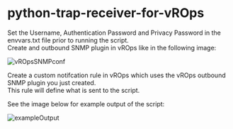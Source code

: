 # python-trap-receiver-for-vROps

Set the Username, Authentication Password and Privacy Password in the envvars.txt file prior to running the script.<br />
Create and outbound SNMP plugin in vROps like in the following image:

![vROpsSNMPconf](https://user-images.githubusercontent.com/39626036/151814901-46467ca8-fc3b-423b-a417-efeaecb8bae1.png)

Create a custom notifcation rule in vROps which uses the vROps outbound SNMP plugin you just created.<br />
This rule will define what is sent to the script.<br />


See the image below for example output of the script:<br />

![exampleOutput](https://user-images.githubusercontent.com/39626036/151815913-3316287a-f45c-46e8-8526-4588f478887a.png)
